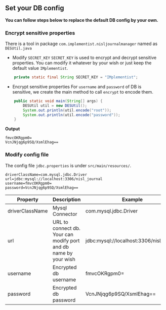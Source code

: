 ## Set your DB config
**You can follow steps below to replace the default DB config by your own.**

### Encrypt sensitive properties
There is a tool in package `com.implementist.nisljournalmanager` named as `DESUtil.java`

- Modify `SECRET_KEY`
`SECRET_KEY` is used to encrypt and decrypt sensitive properties. You can modify it whatever by your wish or just keep the default value `IMplementist`.

```java
    private static final String SECRET_KEY = "IMplementist";
```

- Encrypt sensitive properties
For `username` and `password` of DB is sensitive, we create the main method to call `encrypt` to encode them.

```java
    public static void main(String[] args) {
        DESUtil util = new DESUtil();
        System.out.println(util.encode("root"));
        System.out.println(util.encode("password"));
    }
```

**Output**
```
fmvcOKRgpm0=
VcnJNjqg6p9SQ/XsmlEhag==
```

### Modify config file
The config file `jdbc.properties` is under `src/main/resources/`.

```
driverClassName=com.mysql.jdbc.Driver
url=jdbc:mysql://localhost:3306/nisl_journal
username=fmvcOKRgpm0=
password=VcnJNjqg6p9SQ/XsmlEhag==
```

| Property | Description | Example |
| - | - | - |
| driverClassName | Mysql Connector | com.mysql.jdbc.Driver |
| url | URL to connect db. Your can modify port and db name by your wish | jdbc:mysql://localhost:3306/nisl_journal |
| username | Encrypted db username | fmvcOKRgpm0= |
| password | Encrypted db password | VcnJNjqg6p9SQ/XsmlEhag== |
